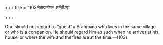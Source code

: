 +++
title = "103 नैकग्रामीणम् अतिथिम्"

+++

One should not regard as “guest” a Brāhmaṇa who lives in the same village or who is a companion. He should regard him as such when he arrives at his house, or where the wife and the fires are at the time.—(103)